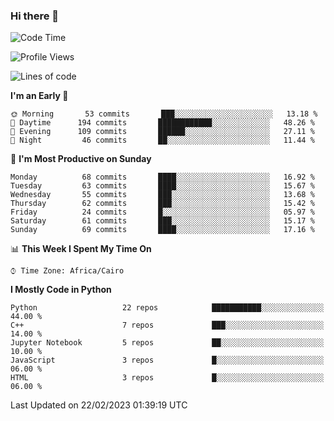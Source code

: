 ### Hi there 👋

<!--
**AMR-KELEG/AMR-KELEG** is a ✨ _special_ ✨ repository because its `README.md` (this file) appears on your GitHub profile.

Here are some ideas to get you started:

- 🔭 I’m currently working on ...
- 🌱 I’m currently learning ...
- 👯 I’m looking to collaborate on ...
- 🤔 I’m looking for help with ...
- 💬 Ask me about ...
- 📫 How to reach me: ...
- 😄 Pronouns: ...
- ⚡ Fun fact: ...
-->

<!--START_SECTION:waka-->
![Code Time](http://img.shields.io/badge/Code%20Time-0%20secs-blue)

![Profile Views](http://img.shields.io/badge/Profile%20Views-0-blue)

![Lines of code](https://img.shields.io/badge/From%20Hello%20World%20I%27ve%20Written-4%20Million%20lines%20of%20code-blue)

**I'm an Early 🐤** 

```text
🌞 Morning       53 commits       ███░░░░░░░░░░░░░░░░░░░░░░   13.18 % 
🌆 Daytime      194 commits       ████████████░░░░░░░░░░░░░   48.26 % 
🌃 Evening      109 commits       ██████░░░░░░░░░░░░░░░░░░░   27.11 % 
🌙 Night         46 commits       ██░░░░░░░░░░░░░░░░░░░░░░░   11.44 % 

```
📅 **I'm Most Productive on Sunday** 

```text
Monday          68 commits       ████░░░░░░░░░░░░░░░░░░░░░   16.92 % 
Tuesday         63 commits       ████░░░░░░░░░░░░░░░░░░░░░   15.67 % 
Wednesday       55 commits       ███░░░░░░░░░░░░░░░░░░░░░░   13.68 % 
Thursday        62 commits       ███░░░░░░░░░░░░░░░░░░░░░░   15.42 % 
Friday          24 commits       █░░░░░░░░░░░░░░░░░░░░░░░░   05.97 % 
Saturday        61 commits       ███░░░░░░░░░░░░░░░░░░░░░░   15.17 % 
Sunday          69 commits       ████░░░░░░░░░░░░░░░░░░░░░   17.16 % 

```


📊 **This Week I Spent My Time On** 

```text
⌚︎ Time Zone: Africa/Cairo

```

**I Mostly Code in Python** 

```text
Python                   22 repos            ███████████░░░░░░░░░░░░░░   44.00 % 
C++                      7 repos             ███░░░░░░░░░░░░░░░░░░░░░░   14.00 % 
Jupyter Notebook         5 repos             ██░░░░░░░░░░░░░░░░░░░░░░░   10.00 % 
JavaScript               3 repos             █░░░░░░░░░░░░░░░░░░░░░░░░   06.00 % 
HTML                     3 repos             █░░░░░░░░░░░░░░░░░░░░░░░░   06.00 % 

```



 Last Updated on 22/02/2023 01:39:19 UTC
<!--END_SECTION:waka-->
